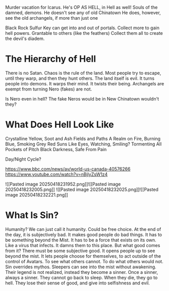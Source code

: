 Murder vacation for Icarus. He's OP AS HELL, in Hell as well!
Souls of the damned, demons.
He doesn't see any of old Chinatown
He does, however, see the old archangels, if more than just one

Black Rock Sulfur Key can get into and out of portals.
Collect more to gain hell powers. Grantable to others (like the feathers)
Collect them all to create the devil's diadem.

# The Hierarchy of Hell
There is no Satan. Chaos is the rule of the land. Most people try to escape, until they warp, and then they hunt others.
The land itself is evil. It turns people into demons. It warps their mind. It twists their being.
Archangels are exempt from turning
Nero (fakes) are not.

Is Nero even in hell? The fake Neros would be in New Chinatown wouldn't they?

# What Does Hell Look Like

Crystalline Yellow, Soot and Ash Fields and Paths
A Realm on Fire, Burning Blue, Smoking Grey
Red Suns Like Eyes, Watching, Smiling? Tormenting All
Pockets of Pitch Black Darkness, Safe From Pain

Day/Night Cycle?

https://www.bbc.com/news/av/world-us-canada-40576266
https://www.youtube.com/watch?v=nBjlyZsW1z4

![[Pasted image 20250418231952.png]]![[Pasted image 20250418232005.png]]
![[Pasted image 20250418232025.png]]![[Pasted image 20250418232221.png]]

# What Is Sin?
Humanity? We can just call it humanity. Could be free choice.
At the end of the day, it is subjectively bad. It makes good people do bad things.
It has to be something beyond the Mist. It has to be a force that exists on its own.
Like a virus that infects. It damns them to this place. But what good comes from it? There must be some subjective good.
It opens people up to see beyond the mist. It lets people choose for themselves, to act outside of the control of Avatars. To see what others cannot. To do what others would not.
Sin overrides mythos. Sleepers can see into the mist without awakening. Their legend is not realized, instead they become a sinner.
Once a sinner, always a sinner. They cannot go back to sleep. When they die, they go to hell. They lose their sense of good, and give into selfishness and evil.